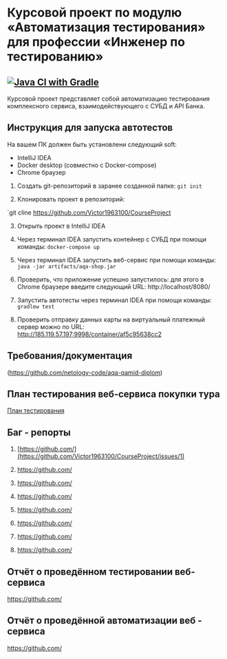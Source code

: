 # Курсовой проект по модулю «Автоматизация тестирования» для профессии «Инженер по тестированию»

## [![Java CI with Gradle](https://github.com/Victor1963100/CourseProject/actions/workflows/blank.yml/badge.svg?branch=main)](https://github.com/Victor1963100/CourseProject/actions/workflows/blank.yml)

Курсовой проект представляет собой автоматизацию тестирования комплексного сервиса, взаимодействующего с СУБД и API Банка.

## **Инструкция для запуска автотестов**

На вашем ПК должен быть установлени следующий soft:

- IntelliJ IDEA
- Docker desktop (совместно с Docker-compose)
- Chrome браузер

1. Создать git-репозиторий в заранее созданной папке: `git init`

2. Клонировать проект в репозиторий:

`git cline https://github.com/Victor1963100/CourseProject

3. Открыть проект в IntelliJ IDEA

4. Через терминал IDEA запустить контейнер с СУБД при помощи команды: `docker-compose up`

5. Через терминал IDEA запустить веб-сервис при помощи команды: `java -jar artifacts/aqa-shop.jar`

6. Проверить, что приложение успешно запустилось: для этого в Сhrome браузере введите следующий URL: http://localhost/8080/

7. Запустить автотесты через терминал IDEA при помощи команды: `gradlew test`

8. Проверить отправку данных карты на виртуальный платежный сервер можно по URL: http://185.119.57.197:9998/container/af5c95638cc2

## **Требования/документация**

(https://github.com/netology-code/aqa-qamid-diplom)

## **План тестирования веб-сервиса покупки тура**

[План тестирования](https://github.com/Victor1963100/CourseProject/blob/main/Plan.md)

## **Баг - репорты**

1. [https://github.com/](https://github.com/Victor1963100/CourseProject/issues/1)

2. https://github.com/

3. https://github.com/

4. https://github.com/

5. https://github.com/

6. https://github.com/

7. https://github.com/

8. https://github.com/

## **Отчёт о проведённом тестировании веб-сервиса**

https://github.com/

## **Отчёт о проведённой автоматизации веб - сервиса**

https://github.com/
